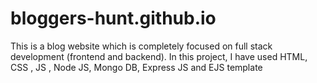 # bloggers-hunt.github.io
This is a blog website which is completely focused on full stack development (frontend and backend). In this project, I have used HTML, CSS , JS , Node JS, Mongo DB, Express JS and EJS template
